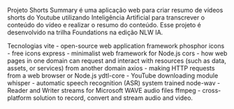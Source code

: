
Projeto
Shorts Summary é uma aplicação web para criar resumo de vídeos shorts do Youtube utilizando Inteligência Artificial para transcrever o conteúdo do vídeo e realizar o resumo do conteúdo. Esse projeto é desenvolvido na trilha Foundations na edição NLW IA.


Tecnologias
vite - open-source web application framework
phosphor icons - free icons
express - minimalist web framework for Node.js
cors - how web pages in one domain can request and interact with resources (such as data, assets, or services) from another domain
axios - making HTTP requests from a web browser or Node.js
ydtl-core - YouTube downloading module
whisper - automatic speech recognition (ASR) system trained
node-wav - Reader and Writer streams for Microsoft WAVE audio files
ffmpeg - cross-platform solution to record, convert and stream audio and video.



